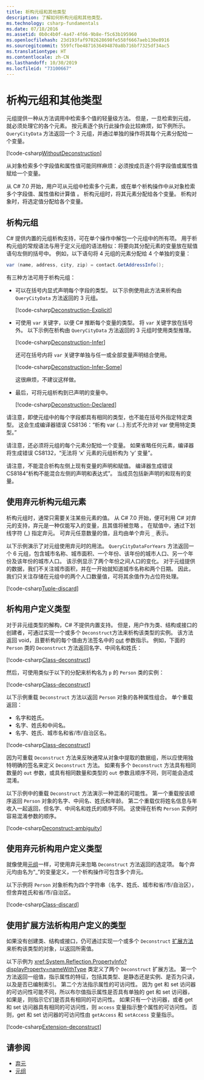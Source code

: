 ```yaml
---
title: 析构元组和其他类型
description: 了解如何析构元组和其他类型。
ms.technology: csharp-fundamentals
ms.date: 07/18/2016
ms.assetid: 0b0c4b0f-4a47-4f66-9b8e-f5c63b195960
ms.openlocfilehash: 23d193faf9702628698fe558f6667aeb130e8916
ms.sourcegitcommit: 559fcfbe4871636494870a8b716bf7325df34ac5
ms.translationtype: HT
ms.contentlocale: zh-CN
ms.lasthandoff: 10/30/2019
ms.locfileid: "73100667"
---
```

# <a name="deconstructing-tuples-and-other-types"></a>析构元组和其他类型

元组提供一种从方法调用中检索多个值的轻量级方法。 但是，一旦检索到元组，就必须处理它的各个元素。 按元素逐个执行此操作会比较麻烦，如下例所示。 `QueryCityData` 方法返回一个 3 元组，并通过单独的操作将其每个元素分配给一个变量。

[!code-csharp[WithoutDeconstruction](../../samples/snippets/csharp/programming-guide/deconstructing-tuples/deconstruct-tuple1.cs)]

从对象检索多个字段值和属性值可能同样麻烦：必须按成员逐个将字段值或属性值赋给一个变量。

从 C# 7.0 开始，用户可从元组中检索多个元素，或在单个析构操作中从对象检索多个字段值、属性值和计算值  。 析构元组时，将其元素分配给各个变量。 析构对象时，将选定值分配给各个变量。

## <a name="deconstructing-a-tuple"></a>析构元组

C# 提供内置的元组析构支持，可在单个操作中解包一个元组中的所有项。 用于析构元组的常规语法与用于定义元组的语法相似：将要向其分配元素的变量放在赋值语句左侧的括号中。 例如，以下语句将 4 元组的元素分配给 4 个单独的变量：

```csharp
var (name, address, city, zip) = contact.GetAddressInfo();
```

有三种方法可用于析构元组：

- 可以在括号内显式声明每个字段的类型。 以下示例使用此方法来析构由 `QueryCityData` 方法返回的 3 元组。

    [!code-csharp[Deconstruction-Explicit](../../samples/snippets/csharp/programming-guide/deconstructing-tuples/deconstruct-tuple2.cs#1)]

- 可使用 `var` 关键字，以便 C# 推断每个变量的类型。 将 `var` 关键字放在括号外。 以下示例在析构由 `QueryCityData` 方法返回的 3 元组时使用类型推理。

    [!code-csharp[Deconstruction-Infer](../../samples/snippets/csharp/programming-guide/deconstructing-tuples/deconstruct-tuple3.cs#1)]

    还可在括号内将 `var` 关键字单独与任一或全部变量声明结合使用。

    [!code-csharp[Deconstruction-Infer-Some](../../samples/snippets/csharp/programming-guide/deconstructing-tuples/deconstruct-tuple4.cs#1)]

    这很麻烦，不建议这样做。

- 最后，可将元组析构到已声明的变量中。

    [!code-csharp[Deconstruction-Declared](../../samples/snippets/csharp/programming-guide/deconstructing-tuples/deconstruct-tuple5.cs#1)]

请注意，即使元组中的每个字段都具有相同的类型，也不能在括号外指定特定类型。 这会生成编译器错误 CS8136：“析构 var (...) 形式不允许对 var 使用特定类型。”

请注意，还必须将元组的每个元素分配给一个变量。 如果省略任何元素，编译器将生成错误 CS8132，“无法将 ‘x’ 元素的元组析构为 ‘y’ 变量”。

请注意，不能混合析构左侧上现有变量的声明和赋值。 编译器生成错误 CS8184“析构不能混合左侧的声明和表达式”。 当成员包括新声明的和现有的变量。

## <a name="deconstructing-tuple-elements-with-discards"></a>使用弃元析构元组元素

析构元组时，通常只需要关注某些元素的值。 从 C# 7.0 开始，便可利用 C# 对弃元的支持，弃元是一种仅能写入的变量，且其值将被忽略  。 在赋值中，通过下划线字符 (\_) 指定弃元。 可弃元任意数量的值，且均由单个弃元  `_` 表示。

以下示例演示了对元组使用弃元时的用法。 `QueryCityDataForYears` 方法返回一个 6 元组，包含城市名称、城市面积、一个年份、该年份的城市人口、另一个年份及该年份的城市人口。 该示例显示了两个年份之间人口的变化。 对于元组提供的数据，我们不关注城市面积，并在一开始就知道城市名称和两个日期。 因此，我们只关注存储在元组中的两个人口数量值，可将其余值作为占位符处理。  

[!code-csharp[Tuple-discard](../../samples/snippets/csharp/programming-guide/deconstructing-tuples/discard-tuple1.cs)]

## <a name="deconstructing-user-defined-types"></a>析构用户定义类型

对于非元组类型的解构，C# 不提供内置支持。 但是，用户作为类、结构或接口的创建者，可通过实现一个或多个 `Deconstruct`方法来析构该类型的实例。 该方法返回 void，且要析构的每个值由方法签名中的 [out](language-reference/keywords/out-parameter-modifier.md) 参数指示。 例如，下面的 `Person` 类的 `Deconstruct` 方法返回名字、中间名和姓氏：

[!code-csharp[Class-deconstruct](../../samples/snippets/csharp/programming-guide/deconstructing-tuples/deconstruct-class1.cs#1)]

然后，可使用类似于以下的分配来析构名为 `p` 的 `Person` 类的实例：

[!code-csharp[Class-deconstruct](../../samples/snippets/csharp/programming-guide/deconstructing-tuples/deconstruct-class1.cs#2)]

以下示例重载 `Deconstruct` 方法以返回 `Person` 对象的各种属性组合。 单个重载返回：

- 名字和姓氏。
- 名字、姓氏和中间名。
- 名字、姓氏、城市名和省/市/自治区名。

[!code-csharp[Class-deconstruct](../../samples/snippets/csharp/programming-guide/deconstructing-tuples/deconstruct-class2.cs)]

因为可重载 `Deconstruct` 方法来反映通常从对象中提取的数据组，所以应使用独特明确的签名来定义 `Deconstruct` 方法。 如果有多个 `Deconstruct` 方法具有相同数量的 `out` 参数，或具有相同数量和类型的 `out` 参数且顺序不同，则可能会造成混淆。

以下示例中的重载 `Deconstruct` 方法演示一种混淆的可能性。 第一个重载按该顺序返回 `Person` 对象的名字、中间名、姓氏和年龄。 第二个重载仅将姓名信息与年收入一起返回，但名字、中间名和姓氏的顺序不同。 这使得在析构 `Person` 实例时容易混淆参数的顺序。

[!code-csharp[Deconstruct-ambiguity](../../samples/snippets/csharp/programming-guide/deconstructing-tuples/deconstruct-ambiguous.cs)]

## <a name="deconstructing-a-user-defined-type-with-discards"></a>使用弃元析构用户定义类型

就像使用[元组](#deconstructing-tuple-elements-with-discards)一样，可使用弃元来忽略 `Deconstruct` 方法返回的选定项。 每个弃元均由名为“\_”的变量定义，一个析构操作可包含多个弃元。

以下示例将 `Person` 对象析构为四个字符串（名字、姓氏、城市和省/市/自治区），但舍弃姓氏和省/市/自治区。

[!code-csharp[Class-discard](../../samples/snippets/csharp/programming-guide/deconstructing-tuples/class-discard1.cs#1)]

## <a name="deconstructing-a-user-defined-type-with-an-extension-method"></a>使用扩展方法析构用户定义的类型

如果没有创建类、结构或接口，仍可通过实现一个或多个 `Deconstruct` [扩展方法](programming-guide/classes-and-structs/extension-methods.md)来析构该类型的对象，以返回所需值。

以下示例为 <xref:System.Reflection.PropertyInfo?displayProperty=nameWithType> 类定义了两个 `Deconstruct` 扩展方法。 第一个方法返回一组值，指示属性的特征，包括其类型、是静态还是实例、是否为只读，以及是否已编制索引。 第二个方法指示属性的可访问性。 因为 get 和 set 访问器的可访问性可能不同，所以布尔值指示属性是否具有单独的 get 和 set 访问器，如果是，则指示它们是否具有相同的可访问性。 如果只有一个访问器，或者 get 和 set 访问器具有相同的可访问性，则 `access` 变量指示整个属性的可访问性。 否则，get 和 set 访问器的可访问性由 `getAccess` 和 `setAccess` 变量指示。

[!code-csharp[Extension-deconstruct](../../samples/snippets/csharp/programming-guide/deconstructing-tuples/deconstruct-extension1.cs)]

## <a name="see-also"></a>请参阅

- [弃元](discards.md)
- [元组](tuples.md)
